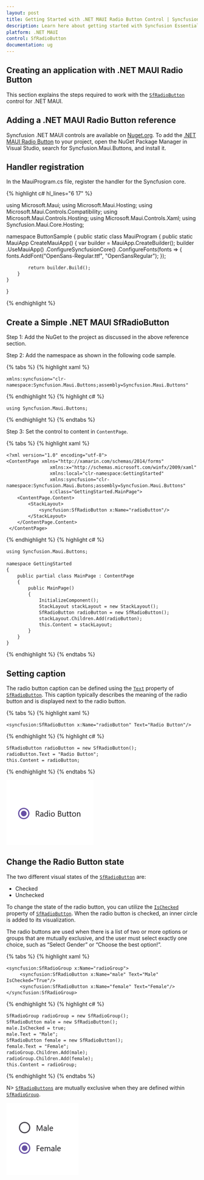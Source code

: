 ```yaml
---
layout: post
title: Getting Started with .NET MAUI Radio Button Control | Syncfusion
description: Learn here about getting started with Syncfusion Essential Studio .NET MAUI Radio Button control, its elements and more.
platform: .NET MAUI
control: SfRadioButton
documentation: ug
---
```


## Creating an application with .NET MAUI Radio Button

This section explains the steps required to work with the [`SfRadioButton`](https://help.syncfusion.com/cr/maui/Syncfusion.Maui.Buttons.SfRadioButton.html) control for .NET MAUI.

## Adding a .NET MAUI Radio Button reference

Syncfusion .NET MAUI controls are available on [Nuget.org](https://www.nuget.org/). To add the [.NET MAUI Radio Button](https://www.syncfusion.com/maui-controls/maui-radio-button) to your project, open the NuGet Package Manager in Visual Studio, search for Syncfusion.Maui.Buttons, and install it.

## Handler registration 

In the MauiProgram.cs file, register the handler for the Syncfusion core.

{% highlight c# hl_lines="6 17" %}

using Microsoft.Maui;
using Microsoft.Maui.Hosting;
using Microsoft.Maui.Controls.Compatibility;
using Microsoft.Maui.Controls.Hosting;
using Microsoft.Maui.Controls.Xaml;
using Syncfusion.Maui.Core.Hosting;

namespace ButtonSample
{
    public static class MauiProgram
    {
        public static MauiApp CreateMauiApp()
        {
            var builder = MauiApp.CreateBuilder();
            builder
            .UseMauiApp<App>()
            .ConfigureSyncfusionCore()
            .ConfigureFonts(fonts =>
            {
                fonts.AddFont("OpenSans-Regular.ttf", "OpenSansRegular");
            });

            return builder.Build();
        }      
    }
}   

{% endhighlight %}

## Create a Simple .NET MAUI SfRadioButton

Step 1: Add the NuGet to the project as discussed in the above reference section. 

Step 2: Add the namespace as shown in the following code sample.

{% tabs %}
{% highlight xaml %}

    xmlns:syncfusion="clr-namespace:Syncfusion.Maui.Buttons;assembly=Syncfusion.Maui.Buttons"

{% endhighlight %}
{% highlight c# %}

    using Syncfusion.Maui.Buttons;

{% endhighlight %}
{% endtabs %}

Step 3: Set the control to content in `ContentPage`.

{% tabs %}
{% highlight xaml %}

    <?xml version="1.0" encoding="utf-8">
    <ContentPage xmlns="http://xamarin.com/schemas/2014/forms"
                    xmlns:x="http://schemas.microsoft.com/winfx/2009/xaml"
                    xmlns:local="clr-namespace:GettingStarted"
	                xmlns:syncfusion="clr-namespace:Syncfusion.Maui.Butons;assembly=Syncfusion.Maui.Buttons" 
	                x:Class="GettingStarted.MainPage">
        <ContentPage.Content>
            <StackLayout>
                <syncfusion:SfRadioButton x:Name="radioButton"/>        
            </StackLayout>
        </ContentPage.Content>
     </ContentPage>

{% endhighlight %}
{% highlight c# %}

    using Syncfusion.Maui.Buttons;

    namespace GettingStarted
    {
        public partial class MainPage : ContentPage
        {
            public MainPage()
            {
                InitializeComponent();
                StackLayout stackLayout = new StackLayout();
                SfRadioButton radioButton = new SfRadioButton();
                stackLayout.Children.Add(radioButton);
                this.Content = stackLayout;
            }
        }
    }

{% endhighlight %}
{% endtabs %}

## Setting caption

The radio button caption can be defined using the [`Text`](https://help.syncfusion.com/cr/maui/Syncfusion.Maui.Buttons.ToggleButton.html#Syncfusion_Maui_Buttons_ToggleButton_Text) property of [`SfRadioButton`](https://help.syncfusion.com/cr/maui/Syncfusion.Maui.Buttons.SfRadioButton.html). This caption typically describes the meaning of the radio button and is displayed next to the radio button.
 
{% tabs %}
{% highlight xaml %}

    <syncfusion:SfRadioButton x:Name="radioButton" Text="Radio Button"/>

{% endhighlight %}
{% highlight c# %}

    SfRadioButton radioButton = new SfRadioButton();
    radioButton.Text = "Radio Button";
    this.Content = radioButton;

{% endhighlight %}
{% endtabs %}

![.NET MAUI Radio Button](Images/Getting-Started/radiobutton.png)

## Change the Radio Button state

The two different visual states of the [`SfRadioButton`](https://help.syncfusion.com/cr/maui/Syncfusion.Maui.Buttons.SfRadioButton.html) are:

* Checked
* Unchecked

To change the state of the radio button, you can utilize the [`IsChecked`](https://help.syncfusion.com/cr/maui/Syncfusion.Maui.Buttons.SfRadioButton.html#Syncfusion_Maui_Buttons_SfRadioButton_IsChecked) property of [`SfRadioButton`](https://help.syncfusion.com/cr/maui/Syncfusion.Maui.Buttons.SfRadioButton.html). When the radio button is checked, an inner circle is added to its visualization.

The radio buttons are used when there is a list of two or more options or groups that are mutually exclusive, and the user must select exactly one choice, such as “Select Gender” or “Choose the best option!”.

{% tabs %}
{% highlight xaml %}

    <syncfusion:SfRadioGroup x:Name="radioGroup">
         <syncfusion:SfRadioButton x:Name="male" Text="Male" IsChecked="True"/>
         <syncfusion:SfRadioButton x:Name="female" Text="Female"/>
    </syncfusion:SfRadioGroup>

{% endhighlight %}
{% highlight c# %}

    SfRadioGroup radioGroup = new SfRadioGroup();
    SfRadioButton male = new SfRadioButton();
    male.IsChecked = true;
    male.Text = "Male";
    SfRadioButton female = new SfRadioButton();
    female.Text = "Female";
    radioGroup.Children.Add(male);
    radioGroup.Children.Add(female);
    this.Content = radioGroup;

{% endhighlight %}
{% endtabs %}

N> [`SfRadioButtons`](https://help.syncfusion.com/cr/maui/Syncfusion.Maui.Buttons.SfRadioButton.html) are mutually exclusive when they are defined within [`SfRadioGroup`](https://help.syncfusion.com/cr/maui/Syncfusion.Maui.Buttons.SfRadioGroup.html).

![.NET MAUI Radio Button](Images/Getting-Started/statechange.png)
